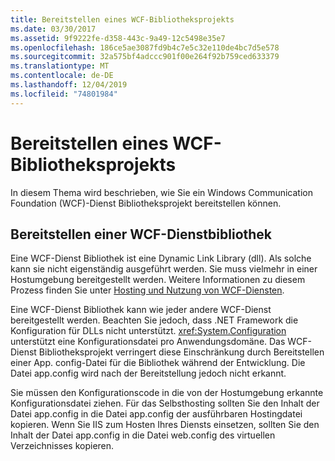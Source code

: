 ```yaml
---
title: Bereitstellen eines WCF-Bibliotheksprojekts
ms.date: 03/30/2017
ms.assetid: 9f9222fe-d358-443c-9a49-12c5498e35e7
ms.openlocfilehash: 186ce5ae3087fd9b4c7e5c32e110de4bc7d5e578
ms.sourcegitcommit: 32a575bf4adccc901f00e264f92b759ced633379
ms.translationtype: MT
ms.contentlocale: de-DE
ms.lasthandoff: 12/04/2019
ms.locfileid: "74801984"
---
```

# <a name="deploying-a-wcf-library-project"></a>Bereitstellen eines WCF-Bibliotheksprojekts
In diesem Thema wird beschrieben, wie Sie ein Windows Communication Foundation (WCF)-Dienst Bibliotheksprojekt bereitstellen können.  
  
## <a name="deploying-a-wcf-service-library"></a>Bereitstellen einer WCF-Dienstbibliothek  
 Eine WCF-Dienst Bibliothek ist eine Dynamic Link Library (dll). Als solche kann sie nicht eigenständig ausgeführt werden. Sie muss vielmehr in einer Hostumgebung bereitgestellt werden. Weitere Informationen zu diesem Prozess finden Sie unter [Hosting und Nutzung von WCF-Diensten](https://docs.microsoft.com/previous-versions/dotnet/articles/bb332338(v=msdn.10)).  
  
 Eine WCF-Dienst Bibliothek kann wie jeder andere WCF-Dienst bereitgestellt werden. Beachten Sie jedoch, dass .NET Framework die Konfiguration für DLLs nicht unterstützt. <xref:System.Configuration> unterstützt eine Konfigurationsdatei pro Anwendungsdomäne. Das WCF-Dienst Bibliotheksprojekt verringert diese Einschränkung durch Bereitstellen einer App. config-Datei für die Bibliothek während der Entwicklung. Die Datei app.config wird nach der Bereitstellung jedoch nicht erkannt.  
  
 Sie müssen den Konfigurationscode in die von der Hostumgebung erkannte Konfigurationsdatei ziehen. Für das Selbsthosting sollten Sie den Inhalt der Datei app.config in die Datei app.config der ausführbaren Hostingdatei kopieren. Wenn Sie IIS zum Hosten Ihres Diensts einsetzen, sollten Sie den Inhalt der Datei app.config in die Datei web.config des virtuellen Verzeichnisses kopieren.
